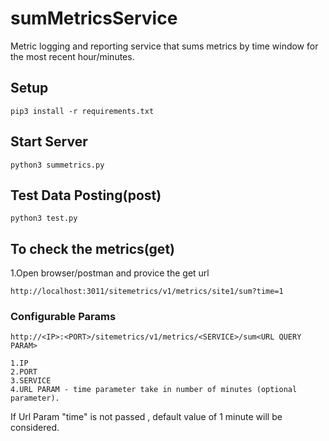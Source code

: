 # sumMetricsService
Metric logging and reporting service that sums metrics by time window for the most recent hour/minutes.

## Setup
    pip3 install -r requirements.txt

## Start Server
    python3 summetrics.py

## Test Data Posting(post)
    python3 test.py
    
## To check the metrics(get)
1.Open browser/postman and provice the get url

    http://localhost:3011/sitemetrics/v1/metrics/site1/sum?time=1
    
### Configurable Params
    http://<IP>:<PORT>/sitemetrics/v1/metrics/<SERVICE>/sum<URL QUERY PARAM>

    1.IP
    2.PORT 
    3.SERVICE
    4.URL PARAM - time parameter take in number of minutes (optional parameter).

If Url Param "time" is not passed , default value of 1 minute will be considered.
